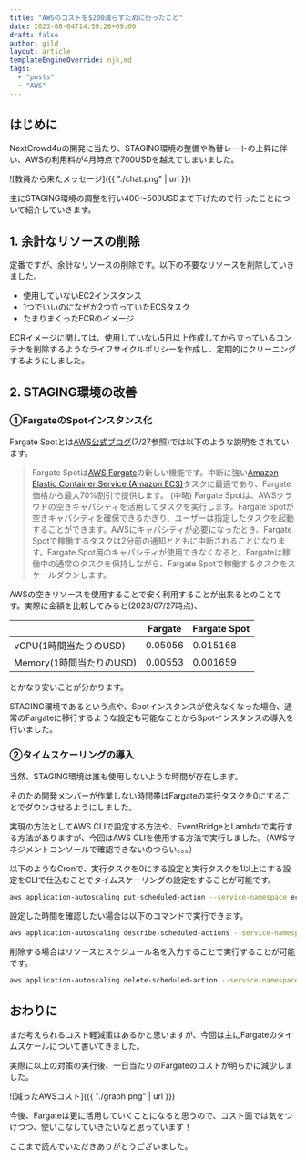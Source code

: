 ```yaml
---
title: "AWSのコストを$200減らすために行ったこと"
date: 2023-08-04T14:59:26+09:00
draft: false
author: gild
layout: article
templateEngineOverride: njk,md
tags:
  - "posts"
  - "AWS"
---
```

    
## はじめに

NextCrowd4uの開発に当たり、STAGING環境の整備や為替レートの上昇に伴い、AWSの利用料が4月時点で700USDを越えてしまいました。

![教員から来たメッセージ]({{ "./chat.png" | url }})


主にSTAGING環境の調整を行い400～500USDまで下げたので行ったことについて紹介していきます。

## 1. 余計なリソースの削除

定番ですが、余計なリソースの削除です。以下の不要なリソースを削除していきました。

- 使用していないEC2インスタンス
- 1つでいいのになぜか2つ立っていたECSタスク
- たまりまくったECRのイメージ

ECRイメージに関しては、使用していない5日以上作成してから立っているコンテナを削除するようなライフサイクルポリシーを作成し、定期的にクリーニングするようにしました。

## 2. STAGING環境の改善

### ①FargateのSpotインスタンス化

Fargate Spotとは[AWS公式ブログ](https://aws.amazon.com/jp/blogs/news/aws-fargate-spot-now-generally-available/)(7/27参照)では以下のような説明をされています。

> Fargate Spotは[AWS Fargate](https://aws.amazon.com/fargate/)の新しい機能です。中断に強い[Amazon Elastic Container Service (Amazon ECS)](https://aws.amazon.com/ecs/)タスクに最適であり、Fargate価格から最大70%割引で提供します。
(中略)
Fargate Spotは、AWSクラウドの空きキャパシティを活用してタスクを実行します。Fargate Spotが空きキャパシティを確保できるかぎり、ユーザーは指定したタスクを起動することができます。AWSにキャパシティが必要になったとき、Fargate Spotで稼働するタスクは2分前の通知とともに中断されることになります。Fargate Spot用のキャパシティが使用できなくなると、Fargateは稼働中の通常のタスクを保持しながら、Fargate Spotで稼働するタスクをスケールダウンします。
> 

AWSの空きリソースを使用することで安く利用することが出来るとのことです。実際に金額を比較してみると(2023/07/27時点)、

|  | Fargate | Fargate Spot |
| --- | --- | --- |
| vCPU(1時間当たりのUSD) | 0.05056 | 0.015168 |
| Memory(1時間当たりのUSD) | 0.00553 | 0.001659 |

とかなり安いことが分かります。

STAGING環境であるという点や、Spotインスタンスが使えなくなった場合、通常のFargateに移行するような設定も可能なことからSpotインスタンスの導入を行いました。

### ②タイムスケーリングの導入

当然、STAGING環境は誰も使用しないような時間が存在します。

そのため開発メンバーが作業しない時間帯はFargateの実行タスクを0にすることでダウンさせるようにしました。

実現の方法としてAWS CLIで設定する方法や、EventBridgeとLambdaで実行する方法がありますが、今回はAWS CLIを使用する方法で実行しました。（AWSマネジメントコンソールで確認できないのつらい。。。）

以下のようなCronで、実行タスクを0にする設定と実行タスクを1以上にする設定をCLIで仕込むことでタイムスケーリングの設定をすることが可能です。

```bash
aws application-autoscaling put-scheduled-action --service-namespace ecs --resource-id service/{クラスタ名}/{サービス名} --scheduled-action-name {スケジュール名(schedule-onなど)} --schedule "cron({Scaling Time})" --scalable-dimension ecs:service:DesiredCount --scalable-target-action MinCapacity=0,MaxCapacity=0
```

設定した時間を確認したい場合は以下のコマンドで実行できます。

```bash
aws application-autoscaling describe-scheduled-actions --service-namespace ecs --resource-id service/{クラスタ名}/{サービス名}
```

削除する場合はリソースとスケジュール名を入力することで実行することが可能です。

```bash
aws application-autoscaling delete-scheduled-action --service-namespace ecs --resource-id service/{クラスタ}/{サービス名} --scheduled-action-name {スケジュール名} --scalable-dimension ecs:service:DesiredCount
```

## おわりに

まだ考えられるコスト軽減策はあるかと思いますが、今回は主にFargateのタイムスケールについて書いてきました。

実際に以上の対策の実行後、一日当たりのFargateのコストが明らかに減少しました。

![減ったAWSコスト]({{ "./graph.png" | url }})

今後、Fargateは更に活用していくことになると思うので、コスト面では気をつけつつ、使いこなしていきたいなと思っています！

ここまで読んでいただきありがとうございました。
